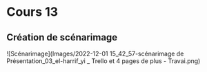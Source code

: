 # Cours 13
## Création de scénarimage

![Scénarimage](Images/2022-12-01 15_42_57-scénarimage de Présentation_03_el-harrif_yi _ Trello et 4 pages de plus - Travai.png)

